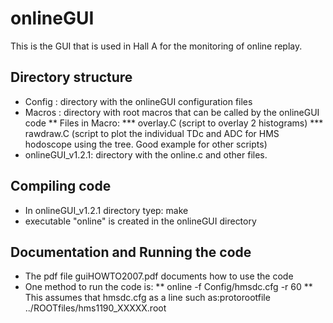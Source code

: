 onlineGUI
============================================
This is the GUI that is used in Hall A for the monitoring of online replay.

Directory structure
----------------------
* Config : directory with the  onlineGUI configuration files
* Macros : directory with root macros that can be called by the onlineGUI code
  ** Files in Macro: 
    ***  overlay.C (script to overlay 2 histograms)
    *** rawdraw.C (script to plot the individual TDc and ADC for HMS hodoscope using the tree. Good example for other scripts)
* onlineGUI_v1.2.1: directory with the online.c and other files.

Compiling code
----------------------
* In onlineGUI_v1.2.1 directory tyep: make
* executable "online" is created in the onlineGUI directory

Documentation and Running the code
----------------
* The pdf file  guiHOWTO2007.pdf documents how to use the code
* One method to run the code is:
  ** online -f Config/hmsdc.cfg -r 60
  ** This assumes that hmsdc.cfg as a line such as:protorootfile ../ROOTfiles/hms1190_XXXXX.root


